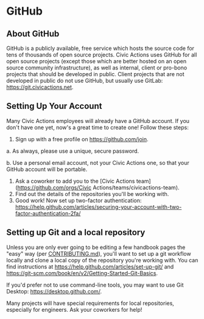 # GitHub

## About GitHub

GitHub is a publicly available, free service which hosts the source code for tens of thousands of open source projects. Civic Actions uses GitHub for all open source projects (except those which are better hosted on an open source community infrastructure), as well as internal, client or pro-bono projects that should be developed in public. Client projects that are not developed in public do not use GitHub, but usually use GitLab: <https://git.civicactions.net>.

## Setting Up Your Account

Many Civic Actions employees will already have a GitHub account. If you don't have one yet, now's a great time to create one! Follow these steps:

1. Sign up with a free profile on <https://github.com/join>.

a. As always, please use a unique, secure password.

b. Use a personal email account, not your Civic Actions one, so that your GitHub account will be portable.

1. Ask a coworker to add you to the [Civic Actions team](https://github.com/orgs/Civic Actions/teams/civicactions-team).
2. Find out the details of the repositories you'll be working with.
3. Good work! Now set up two-factor authentication: <https://help.github.com/articles/securing-your-account-with-two-factor-authentication-2fa/>

## Setting up Git and a local repository

Unless you are only ever going to be editing a few handbook pages the "easy" way (per [CONTRIBUTING.md](../../00-contributing/README.md)), you'll want to set up a git workflow locally and clone a local copy of the repository you're working with. You can find instructions at <https://help.github.com/articles/set-up-git/> and <https://git-scm.com/book/en/v2/Getting-Started-Git-Basics>.

If you'd prefer not to use command-line tools, you may want to use Git Desktop: <https://desktop.github.com/>.

Many projects will have special requirements for local repositories, especially for engineers. Ask your coworkers for help!

